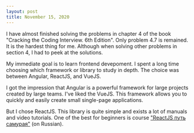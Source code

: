 ```yaml
---
layout: post
title: November 15, 2020
---
```


I have almost finished solving the problems in chapter 4 of the book "Cracking the Coding Interview. 6th Edition".
Only problem 4.7 is remained. It is the hardest thing for me.
Although when solving other problems in section 4, I had to peek at the solutions.

My immediate goal is to learn frontend devepoment.
I spent a long time choosing which framework or library to study in depth.
The choice was between Angular, ReactJS, and VueJS.

I got the impression that Angular is a powerful framework for large projects created by large teams.
I've liked the VueJS.
This framework allows you to quickly and easily create small single-page applications.

But I chose ReactJS.
This library is quite simple and exists a lot of manuals and video tutorials.
One of the best for beginners is course ["ReactJS путь самурая"](https://www.youtube.com/playlist?list=PLcvhF2Wqh7DNVy1OCUpG3i5lyxyBWhGZ8) (on Russian).
